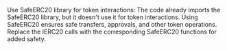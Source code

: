 Use SafeERC20 library for token interactions:
The code already imports the SafeERC20 library, but it doesn't use it for token interactions. Using SafeERC20 ensures safe transfers, approvals, and other token operations. Replace the IERC20 calls with the corresponding SafeERC20 functions for added safety.
